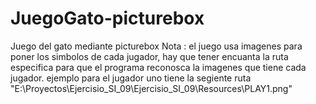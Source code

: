 # JuegoGato-picturebox
Juego del gato mediante picturebox
Nota : el juego usa imagenes para poner los simbolos de cada jugador, hay que 
tener encuanta la ruta especifica para que el programa reconosca la imagenes que tiene cada jugador.
ejemplo para el jugador uno tiene la segiente ruta "E:\Proyectos\Ejercisio_SI_09\Ejercisio_SI_09\Resources\PLAY1.png"
